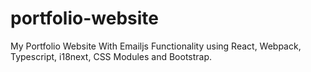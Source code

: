 # portfolio-website
My Portfolio Website With Emailjs Functionality using React, Webpack, Typescript, i18next, CSS Modules and Bootstrap.
